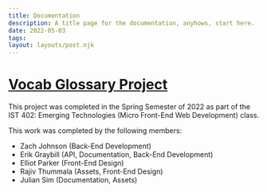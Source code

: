 ```yaml
---
title: Documentation
description: A title page for the documentation, anyhows, start here.
date: 2022-05-03
tags:
layout: layouts/post.njk
---
```


# [Vocab Glossary Project](https://final-project-vocab.vercel.app/)
This project was completed in the Spring Semester of 2022 as part of the IST 402: Emerging Technologies (Micro Front-End Web Development) class. 

This work was completed by the following members:
- Zach Johnson (Back-End Development)
- Erik Graybill (API, Documentation, Back-End Development)
- Elliot Parker (Front-End Design)
- Rajiv Thummala (Assets, Front-End Design)
- Julian Sim (Documentation, Assets)

